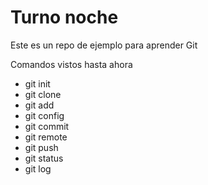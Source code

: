 # Turno noche

Este es un repo de ejemplo para aprender Git

Comandos vistos hasta ahora

- git init
- git clone
- git add
- git config
- git commit
- git remote
- git push
- git status
- git log
